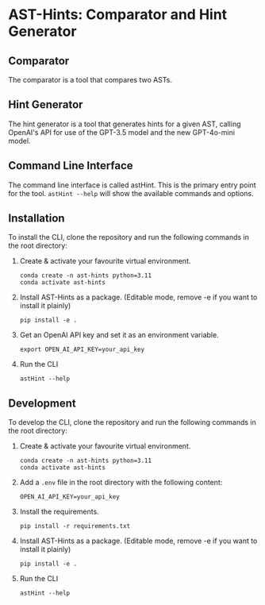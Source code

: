# AST-Hints: Comparator and Hint Generator

## Comparator

The comparator is a tool that compares two ASTs.

## Hint Generator

The hint generator is a tool that generates hints for a given AST, calling OpenAI's API for use of the GPT-3.5 model and
the new GPT-4o-mini model.

## Command Line Interface

The command line interface is called astHint.
This is the primary entry point for the tool.
``
astHint --help
``
will show the available commands and options.

## Installation

To install the CLI, clone the repository and run the following commands in the root directory:

1. Create & activate your favourite virtual environment.
   ```
   conda create -n ast-hints python=3.11
   conda activate ast-hints
   ```
2. Install AST-Hints as a package. (Editable mode, remove -e if you want to install it plainly)
   ```
   pip install -e .
   ```
3. Get an OpenAI API key and set it as an environment variable.
   ```
   export OPEN_AI_API_KEY=your_api_key
   ```
4. Run the CLI
   ```
   astHint --help
   ```

## Development

To develop the CLI, clone the repository and run the following commands in the root directory:

1. Create & activate your favourite virtual environment.
   ```
   conda create -n ast-hints python=3.11
   conda activate ast-hints
   ```
2. Add a `.env` file in the root directory with the following content:
   ```
   OPEN_AI_API_KEY=your_api_key
   ```
3. Install the requirements.
   ```
   pip install -r requirements.txt
   ```
4. Install AST-Hints as a package. (Editable mode, remove -e if you want to install it plainly)
   ```
   pip install -e .
   ```
5. Run the CLI
   ```
   astHint --help
   ```
